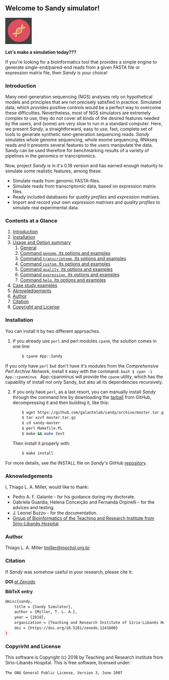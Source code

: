 ## Welcome to Sandy simulator! ##

![logo.png](img/sandy_logo.png)

**Let's make a simulation today???**

If you're looking for a bioinformatics tool that provides a simple engine to generate
single-end/paired-end reads from a given FASTA file or expression matrix file,
then *Sandy* is your choice!



### Introduction ###

Many next-generation sequencing (NGS) analyses rely on hypothetical
models and principles that are not precisely satisfied in practice. Simulated
data, which provides positive controls would be a perfect way to overcome
these difficulties. Nevertheless, most of NGS simulators are extremely
complex to use, they do not cover all kinds of the desired features needed by
the users, and (some) are very slow to run in a standard computer. Here, we
present *Sandy*, a straightforward, easy to use, fast, complete set of tools to
generate synthetic next-generation sequencing reads. *Sandy* simulates
whole genome sequencing, whole exome sequencing, RNAseq reads and it
presents several features to the users manipulate the data. Sandy can be
used therefore for benchmarking results of a variety of pipelines in the
genomics or trancriptomics.

Now, project *Sandy* is in it's 0.18 version and has earned enough maturity to
simulate some realistic features, among these:
* Simulate reads from genomic FASTA-files.
* Simulate reads from transcriptomic data, based on expression matrix files.
* Ready included databases for *quality profiles* and *expression matrixes*.
* Import and record your own *expression matrixes* and *quality profiles* to
simulate real experimental data.



### Contents at a Glance ###

1. [Introduction](#introduction)
2. [Installation](#installation)
3. [Usage and Option summary](usage.md#usage-and-option-summary)
	1. [General](usage.md#general-syntax)
    2. [Command `genome`, its options and examples](usage.md#the-genome-command)
    3. [Command `transcriptome`, its options and examples](usage.md#the-transcriptome-command)
    4. [Command `custom`, its options and examples](usage.md#the-custom-command)
    5. [Command `quality`, its options and examples](usage.md#the-quality-command)
    6. [Command `expression`, its options and examples](usage.md#the-expression-command)
    7. [Command `help`, its options and examples](usage.md#the-help-command)
4. [Case study examples](case.md#case-study-examples)
5. [Aknowledgements](#aknowledgements)
6. [Author](#author)
7. [Citation](#citation)
8. [Copyright and License](#copyright-and-license)



### Installation ###

You can install it by two different approaches.

1. If you already use `perl` and perl modules `cpanm`, the solution comes
in one line:
	```bash
		$ cpanm App::Sandy
	```
If you only have `perl` but don't have it's modules from the *Comprehensive
Perl Archive Network*, install it easy with the command:
	```bash
		$ cpan -i App::cpanminus
	```
	App::cpanminus will provide the `cpanm` utility, which has the capability of
	install not only Sandy, but also all its dependencies recursively.

2. If you only have `perl`, as a last resort, you can manually install *Sandy*
through the command line by downloading the [tarball](https://github.com/galantelab/sandy/archive/master.tar.gz)
from GitHub, decompressing it and then building it, like this:
	```bash
		$ wget https://github.com/galantelab/sandy/archive/master.tar.gz
		$ tar xzvf master.tar.gz
		$ cd sandy-master
		$ perl Makefile.PL
		$ make && make test
	```
	Then install it properly with:
	```bash
		$ make install
	```

For more details, see the INSTALL file on *Sandy's* GitHub [repository](https://github.com/galantelab/sandy).



### Aknowledgements ###

I, Thiago L. A. Miller, would like to thank:

* Pedro A. F. Galante - for his guidance during my doctorate.
* Gabriela Guardia, Helena Conceição and Fernanda Orpinelli - for the advices
and testing.
* J. Leonel Buzzo - for the documentation.
* [Group of Bioinformatics of the Teaching and Research Institute from Sírio-Libanês Hospital](https://www.bioinfo.mochsl.org.br/)



### Author ###

Thiago L. A. Miller
[<tmiller@mochsl.org.br>](tmiller@mochsl.org.br)



### Citation ###

If *Sandy* was somehow useful in your research, please cite it:

**DOI**
[at Zenodo](https://doi.org/10.5281/zenodo.1241600)

**BibTeX entry**
```bash
@misc{sandy,
	title = {Sandy Simulator},
	author = {Miller, T. L. A.},
	year = {2018},
	organization = {Teaching and Research Institute of Sírio-Libanês Hospital}
	doi = {https://doi.org/10.5281/zenodo.1241600}
}
```



### Copyrirht and License ###

This software is Copyright (c) 2018 by Teaching and Research Institute from Sírio-Libanês Hospital.
This is free software, licensed under:

`The GNU General Public License, Version 3, June 2007`
